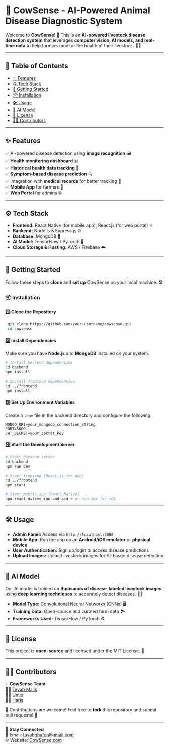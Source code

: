 # 🐄 CowSense - AI-Powered Animal Disease Diagnostic System

Welcome to **CowSense**! 🚀 This is an **AI-powered livestock disease detection system** that leverages **computer vision, AI models, and real-time data** to help farmers monitor the health of their livestock. 🌾🐄

---
## 📌 Table of Contents

- [✨ Features](#-features)
- [⚙️ Tech Stack](#%EF%B8%8F-tech-stack)
- [🚀 Getting Started](#-getting-started)
- [📦 Installation](#-installation)
- [🛠️ Usage](#%EF%B8%8F-usage)
- [🎯 AI Model](#-ai-model)
- [📜 License](#-license)
- [👨‍💻 Contributors](#-contributors)

---
## ✨ Features
✅ AI-powered disease detection using **image recognition** 🖼️  
✅ **Health monitoring dashboard** 📊  
✅ **Historical health data tracking** 📂  
✅ **Symptom-based disease prediction** 🔍  
✅ Integration with **medical records** for better tracking 📜  
✅ **Mobile App** for farmers 📱  
✅ **Web Portal** for admins 🌐  

---
## ⚙️ Tech Stack

- **Frontend:** React Native (for mobile app), React.js (for web portal) ⚛️
- **Backend:** Node.js & Express.js 🌐
- **Database:** MongoDB 🍃
- **AI Model:** TensorFlow / PyTorch 🤖
- **Cloud Storage & Hosting:** AWS / Firebase ☁️

---
## 🚀 Getting Started
Follow these steps to **clone** and **set up** CowSense on your local machine. 🛠️

### 📦 Installation
#### 1️⃣ Clone the Repository
```bash
 git clone https://github.com/your-username/cowsense.git
 cd cowsense
```
#### 2️⃣ Install Dependencies
Make sure you have **Node.js** and **MongoDB** installed on your system.
```bash
# Install backend dependencies
cd backend
npm install

# Install frontend dependencies
cd ../frontend
npm install
```

#### 3️⃣ Set Up Environment Variables
Create a `.env` file in the backend directory and configure the following:
```env
MONGO_URI=your_mongodb_connection_string
PORT=5000
JWT_SECRET=your_secret_key
```

#### 4️⃣ Start the Development Server
```bash
# Start backend server
cd backend
npm run dev

# Start frontend (React.js for Web)
cd ../frontend
npm start

# Start mobile app (React Native)
npx react-native run-android # or run-ios for iOS
```
---
## 🛠️ Usage
- **Admin Panel:** Access via `http://localhost:3000`
- **Mobile App:** Run the app on an **Android/iOS emulator** or **physical device**
- **User Authentication:** Sign up/login to access disease predictions
- **Upload Images:** Upload livestock images for AI-based disease detection

---
## 🎯 AI Model
Our AI model is trained on **thousands of disease-labeled livestock images** using **deep learning techniques** to accurately detect diseases. 🧠📸
- **Model Type:** Convolutional Neural Networks (CNNs) 🖥️
- **Training Data:** Open-source and curated farm data 🏞️
- **Frameworks Used:** TensorFlow / PyTorch ⚙️

---
## 📜 License
This project is **open-source** and licensed under the MIT License. 📄

---
## 👨‍💻 Contributors
💡 **CowSense Team**  
👨‍💻 [Tayab Malik](https://github.com/TayabGhafor)  
👨‍💻 [Umer](https://github.com/UmarSaeed090)  
👨‍💻 [Haris](https://github.com/haris00001)   

🙌 Contributions are welcome! Feel free to **fork** this repository and submit pull requests! 🎉

---
🔗 **Stay Connected**  
📧 Email: tayabghafor@gmail.com  
🌐 Website: [CowSense.com](https://cowsense.com)  
